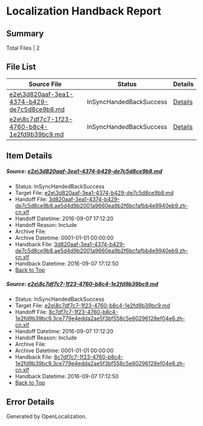 # <a name='report-top'></a> Localization Handback Report

## Summary
 Total Files | 2

## File List
 Source File | Status | Details 
 ----------- | ------ | ------- 
 [e2e\3d820aaf-3ea1-4374-b429-de7c5d8ce9b8.md](https://github.com/OpenLocalizationTestOrg/ol-test0/blob/fda62e73e1f2f0abb6c8d2e3ad656dde4c82fbb5/e2e/3d820aaf-3ea1-4374-b429-de7c5d8ce9b8.md) | InSyncHandedBackSuccess | [Details](#2613fbd67647d5487df16b87a34de62221e3b4e21)
 [e2e\8c7df7c7-1f23-4760-b8c4-1e2fd9b39bc9.md](https://github.com/OpenLocalizationTestOrg/ol-test0/blob/fda62e73e1f2f0abb6c8d2e3ad656dde4c82fbb5/e2e/8c7df7c7-1f23-4760-b8c4-1e2fd9b39bc9.md) | InSyncHandedBackSuccess | [Details](#0ed3ffc688a0e48513ed9aaebb8123daa8764e742)

## Item Details
##### <a name='2613fbd67647d5487df16b87a34de62221e3b4e21'></a> Source: [e2e\3d820aaf-3ea1-4374-b429-de7c5d8ce9b8.md](https://github.com/OpenLocalizationTestOrg/ol-test0/blob/fda62e73e1f2f0abb6c8d2e3ad656dde4c82fbb5/e2e/3d820aaf-3ea1-4374-b429-de7c5d8ce9b8.md)
* Status: InSyncHandedBackSuccess
* Target File: [e2e\3d820aaf-3ea1-4374-b429-de7c5d8ce9b8.md](https://github.com/OpenLocalizationTestOrg/ol-test0-zhcn/blob/9d847b998fae06c0992c37a6cfb10b40d153509a/e2e/3d820aaf-3ea1-4374-b429-de7c5d8ce9b8.md)
* Handoff File: [3d820aaf-3ea1-4374-b429-de7c5d8ce9b8.ae5d4d9b2001a9660ea9b2f6bcfafbb4e9940eb9.zh-cn.xlf](https://github.com/OpenLocalizationTestOrg/ol-test0-handoff/blob/726e5baf69ef5bb7299e803ede8a4ba03795f49d/ol-handoff/OpenLocalizationTestOrg/ol-test0-zhcn/ci/ht/3d820aaf-3ea1-4374-b429-de7c5d8ce9b8.ae5d4d9b2001a9660ea9b2f6bcfafbb4e9940eb9.zh-cn.xlf)
* Handoff Datetime: 2016-09-07 17:12:20
* Handoff Reason: Include
* Archive File: 
* Archive Datetime: 0001-01-01 00:00:00
* Handback File: [3d820aaf-3ea1-4374-b429-de7c5d8ce9b8.ae5d4d9b2001a9660ea9b2f6bcfafbb4e9940eb9.zh-cn.xlf](https://github.com/OpenLocalizationTestOrg/ol-test0-handback/blob/fa4da2077411b7564f74cbc6f9979b64e31e2f86/ol-handback/OpenLocalizationTestOrg/ol-test0-zhcn/ci/ht/3d820aaf-3ea1-4374-b429-de7c5d8ce9b8.ae5d4d9b2001a9660ea9b2f6bcfafbb4e9940eb9.zh-cn.xlf)
* Handback Datetime: 2016-09-07 17:12:50
* [Back to Top](#report-top)

##### <a name='0ed3ffc688a0e48513ed9aaebb8123daa8764e742'></a> Source: [e2e\8c7df7c7-1f23-4760-b8c4-1e2fd9b39bc9.md](https://github.com/OpenLocalizationTestOrg/ol-test0/blob/fda62e73e1f2f0abb6c8d2e3ad656dde4c82fbb5/e2e/8c7df7c7-1f23-4760-b8c4-1e2fd9b39bc9.md)
* Status: InSyncHandedBackSuccess
* Target File: [e2e\8c7df7c7-1f23-4760-b8c4-1e2fd9b39bc9.md](https://github.com/OpenLocalizationTestOrg/ol-test0-zhcn/blob/9d847b998fae06c0992c37a6cfb10b40d153509a/e2e/8c7df7c7-1f23-4760-b8c4-1e2fd9b39bc9.md)
* Handoff File: [8c7df7c7-1f23-4760-b8c4-1e2fd9b39bc9.3ce779e4edda2ae5f3bf558c5e60296128ef04e6.zh-cn.xlf](https://github.com/OpenLocalizationTestOrg/ol-test0-handoff/blob/726e5baf69ef5bb7299e803ede8a4ba03795f49d/ol-handoff/OpenLocalizationTestOrg/ol-test0-zhcn/ci/ht/8c7df7c7-1f23-4760-b8c4-1e2fd9b39bc9.3ce779e4edda2ae5f3bf558c5e60296128ef04e6.zh-cn.xlf)
* Handoff Datetime: 2016-09-07 17:12:20
* Handoff Reason: Include
* Archive File: 
* Archive Datetime: 0001-01-01 00:00:00
* Handback File: [8c7df7c7-1f23-4760-b8c4-1e2fd9b39bc9.3ce779e4edda2ae5f3bf558c5e60296128ef04e6.zh-cn.xlf](https://github.com/OpenLocalizationTestOrg/ol-test0-handback/blob/fa4da2077411b7564f74cbc6f9979b64e31e2f86/ol-handback/OpenLocalizationTestOrg/ol-test0-zhcn/ci/ht/8c7df7c7-1f23-4760-b8c4-1e2fd9b39bc9.3ce779e4edda2ae5f3bf558c5e60296128ef04e6.zh-cn.xlf)
* Handback Datetime: 2016-09-07 17:12:50
* [Back to Top](#report-top)


## Error Details

Generated by OpenLocalization.
